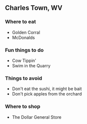 ## Charles Town, WV

### Where to eat
- Golden Corral
- McDonalds

### Fun things to do
- Cow Tippin'
- Swim in the Quarry

### Things to avoid
- Don't eat the sushi, it might be bait
- Don't pick apples from the orchard

### Where to shop
- The Dollar General Store
